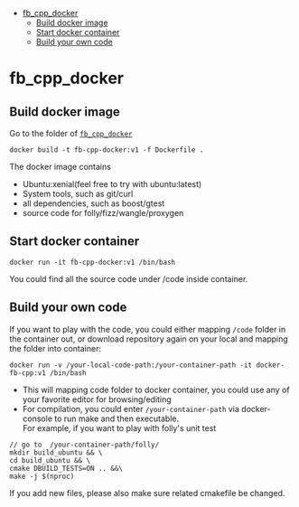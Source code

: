 - [fb_cpp_docker](#fbcppdocker)
  - [Build docker image](#build-docker-image)
  - [Start docker container](#start-docker-container)
  - [Build your own code](#build-your-own-code)

# fb_cpp_docker

## Build docker image
Go to the folder of [`fb_cpp_docker`](../fb_cpp_docker)
```
docker build -t fb-cpp-docker:v1 -f Dockerfile .
```
The docker image contains  
- Ubuntu:xenial(feel free to try with ubuntu:latest)
- System tools, such as git/curl
- all dependencies, such as boost/gtest
- source code for folly/fizz/wangle/proxygen

## Start docker container
```
docker run -it fb-cpp-docker:v1 /bin/bash
```
You could find all the source code under /code inside container.

## Build your own code
If you want to play with the code, you could either mapping `/code` folder in the container out, or download repository again on your local and mapping the folder into container:
```
docker run -v /your-local-code-path:/your-container-path -it docker-fb-cpp:v1 /bin/bash
```
- This will mapping code folder to docker container, you could use any of your favorite editor for browsing/editing
- For compilation, you could enter `/your-container-path` via docker-console to run make and then executable.  
For example, if you want to play with folly's unit test
```
// go to  /your-container-path/folly/
mkdir build_ubuntu && \
cd build_ubuntu && \
cmake DBUILD_TESTS=ON .. &&\
make -j $(nproc)
```
If you add new files, please also make sure related cmakefile be changed.  
